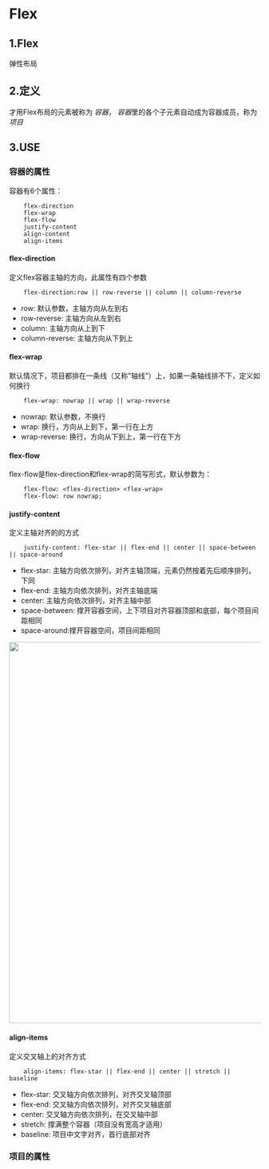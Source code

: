 # Flex
## 1.Flex
弹性布局
## 2.定义
才用Flex布局的元素被称为 *容器*， *容器*里的各个子元素自动成为容器成员，称为 *项目*
## 3.USE
### 容器的属性
容器有6个属性：
```
    flex-direction
    flex-wrap
    flex-flow 
    justify-content
    align-content
    align-items
```
#### flex-direction
定义flex容器主轴的方向，此属性有四个参数
```
    flex-direction:row || row-reverse || column || column-reverse
```
- row: 默认参数，主轴方向从左到右
- row-reverse: 主轴方向从左到右
- column: 主轴方向从上到下
- column-reverse: 主轴方向从下到上

#### flex-wrap
默认情况下，项目都排在一条线（又称"轴线"）上，如果一条轴线排不下，定义如何换行
```
    flex-wrap: nowrap || wrap || wrap-reverse
```

- nowrap: 默认参数，不换行
- wrap: 换行，方向从上到下，第一行在上方 
- wrap-reverse: 换行，方向从下到上，第一行在下方

#### flex-flow
flex-flow是flex-direction和flex-wrap的简写形式，默认参数为：
``` 
    flex-flow: <flex-direction> <flex-wrap>
    flex-flow: row nowrap;
```

#### justify-content
定义主轴对齐的的方式
```
    justify-content: flex-star || flex-end || center || space-between || space-around
```

- flex-star: 主轴方向依次排列，对齐主轴顶端，元素仍然按着先后顺序排列，下同
- flex-end: 主轴方向依次排列，对齐主轴底端
- center: 主轴方向依次排列，对齐主轴中部
- space-between: 撑开容器空间，上下项目对齐容器顶部和底部，每个项目间距相同
- space-around:撑开容器空间，项目间距相同

<img width="637" height="763" src="http://optmvphrh.bkt.clouddn.com/justify-content.png">

#### align-items
定义交叉轴上的对齐方式
```
    align-items: flex-star || flex-end || center || stretch || baseline
```

- flex-star: 交叉轴方向依次排列，对齐交叉轴顶部
- flex-end: 交叉轴方向依次排列，对齐交叉轴底部
- center: 交叉轴方向依次排列，在交叉轴中部
- stretch: 撑满整个容器（项目没有宽高才适用）
- baseline: 项目中文字对齐，首行底部对齐

### 项目的属性
